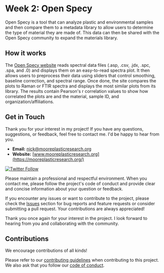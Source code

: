 # Week 2: Open Specy
Open Specy is a tool that can analyze plastic and environmental samples and then compare them to a metadata library to allow users to determine the type of material they are made of. This data can then be shared with the Open Specy community to expand the materials library.  


## How it works
The [Open Specy website](https://openanalysis.org/openspecy/) reads spectral data files (.asp, .csv, .jdx, .spc, .spa, and .0) and displays them on an easy-to-read spectra plot. It then allows users to preprocess their data using sliders that control smoothing, baseline correction, and spectral range. Once done, the site compares the plots to Raman or FTIR spectra and displays the most similar plots from its library. The results contain Pearson's r correlation values to show how correlated the plots are and the material, sample ID, and organization/affiliations. 

## Get in Touch

Thank you for your interest in my project! If you have any questions, suggestions, or feedback, feel free to contact me. I'd be happy to hear from you.

- **Email:** [nick@mooreplasticresearch.org](mailto:nick@mooreplasticresearch.org)
- **Website:** [www.mooreplasticresearch.org](https://mooreplasticresearch.org/)

[![Twitter Follow](https://img.shields.io/twitter/follow/MoorePlasticRes?style=social)](https://twitter.com/MoorePlasticRes)

Please maintain a professional and respectful environment. When you contact me, please follow the project's code of conduct and provide clear and concise information about your question or feedback. 

If you encounter any issues or want to contribute to the project, please check the [Issues](https://github.com/yourusername/your-repo/issues) section for bug reports and feature requests or consider submitting a pull request. Your contributions are always appreciated!

Thank you once again for your interest in the project. I look forward to hearing from you and collaborating with the community.

## Contributions
We encourage contributions of all kinds!

Please refer to our [contributing guidelines](https://github.com/nickleong20/Week2_OpenSpecy/blob/main/CONTRIBUTING.md) when contributing to this project. We also ask that you follow our [code of conduct](). 
